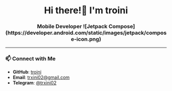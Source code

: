 <h1 align="center">Hi there!👋 I'm troini</h1>
<h3 align="center">Mobile Developer ![Jetpack Compose](https://developer.android.com/static/images/jetpack/compose-icon.png) </h3>

---

### 📫 Connect with Me

- **GitHub**: [troini](https://github.com/troini)
- **Email**: [trxini02@gmail.com](mailto:trxini02@gmail.com)
- **Telegram**: [@trxini02](https://t.me/trxini02)
